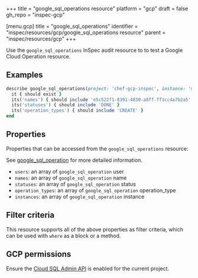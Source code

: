 +++
title = "google_sql_operations resource"
platform = "gcp"
draft = false
gh_repo = "inspec-gcp"

[menu.gcp]
title = "google_sql_operations"
identifier = "inspec/resources/gcp/google_sql_operations resource"
parent = "inspec/resources/gcp"
+++

Use the `google_sql_operations` InSpec audit resource to to test a Google Cloud Operation resource.

## Examples

```ruby
describe google_sql_operations(project: 'chef-gcp-inspec', instance: 'my-database') do
  it { should exist }
  its('names') { should include 'e5c522f1-8391-4830-a8ff-ff1cc4a7b2a5' }
  its('statuses') { should include 'DONE' }
  its('operation_types') { should include 'CREATE' }
end
```

## Properties

Properties that can be accessed from the `google_sql_operations` resource:

See [google_sql_operation](google_sql_operation) for more detailed information.

  * `users`: an array of `google_sql_operation` user
  * `names`: an array of `google_sql_operation` name
  * `statuses`: an array of `google_sql_operation` status
  * `operation_types`: an array of `google_sql_operation` operation_type
  * `instances`: an array of `google_sql_operation` instance

## Filter criteria

This resource supports all of the above properties as filter criteria, which can be used
with `where` as a block or a method.

## GCP permissions

Ensure the [Cloud SQL Admin API](https://console.cloud.google.com/apis/library/sqladmin.googleapis.com/) is enabled for the current project.
